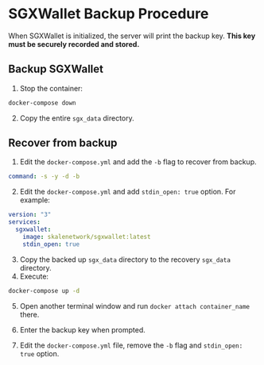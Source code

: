 <!-- SPDX-License-Identifier: (AGPL-3.0-only OR CC-BY-4.0) -->

# SGXWallet Backup Procedure

When SGXWallet is initialized, the server will print the backup key. 
**This key must be securely recorded and stored.**

## Backup SGXWallet

1.  Stop the container:

```bash
docker-compose down
```

2.  Copy the entire `sgx_data` directory.

## Recover from backup

1.  Edit the `docker-compose.yml` and add the `-b` flag to recover from backup.

```yaml
command: -s -y -d -b
```

2.  Edit the `docker-compose.yml` and add `stdin_open: true` option. For example:

```yaml
version: "3"
services:
  sgxwallet:
    image: skalenetwork/sgxwallet:latest
    stdin_open: true
```

3.  Copy the backed up `sgx_data` directory to the recovery `sgx_data` directory.
4.  Execute:

```bash
docker-compose up -d
```

5.  Open another terminal window and run `docker attach container_name` there.

6.  Enter the backup key when prompted.
7.  Edit the `docker-compose.yml` file, remove the `-b` flag and `stdin_open: true` option.
